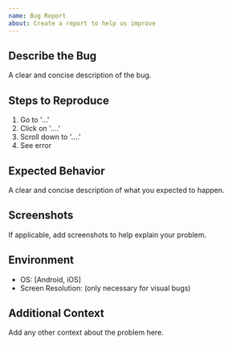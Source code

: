 ```yaml
---
name: Bug Report
about: Create a report to help us improve
---
```


## Describe the Bug
A clear and concise description of the bug.

## Steps to Reproduce
1. Go to '...'
2. Click on '....'
3. Scroll down to '....'
4. See error

## Expected Behavior
A clear and concise description of what you expected to happen.

## Screenshots
If applicable, add screenshots to help explain your problem.

## Environment
- OS: [Android, iOS]
- Screen Resolution: (only necessary for visual bugs)

## Additional Context
Add any other context about the problem here.

